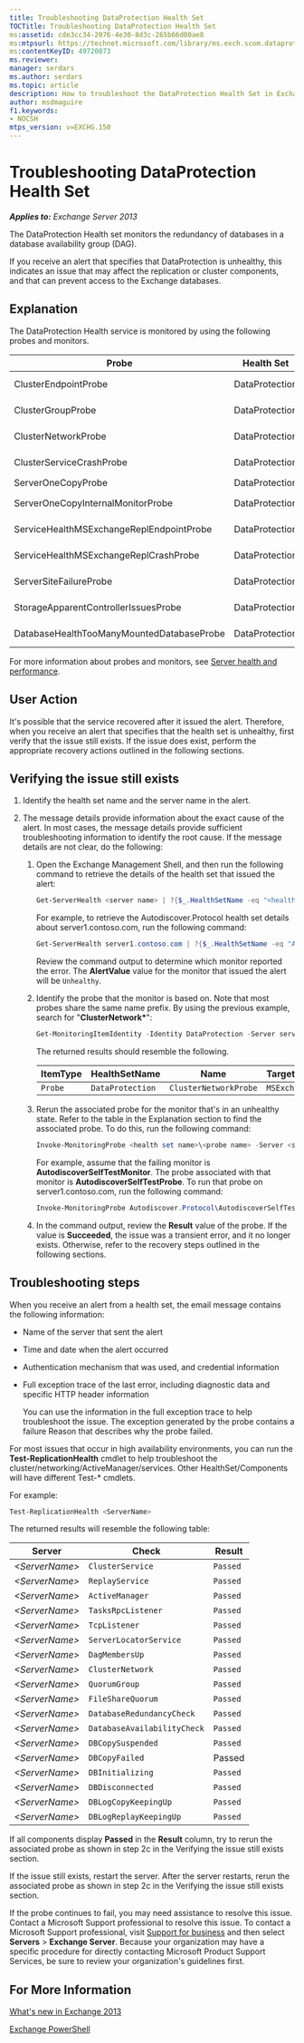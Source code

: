 ```yaml
---
title: Troubleshooting DataProtection Health Set
TOCTitle: Troubleshooting DataProtection Health Set
ms:assetid: cde3cc34-2076-4e30-8d3c-265b66d00ae8
ms:mtpsurl: https://technet.microsoft.com/library/ms.exch.scom.dataprotection(v=EXCHG.150)
ms:contentKeyID: 49720873
ms.reviewer:
manager: serdars
ms.author: serdars
ms.topic: article
description: How to troubleshoot the DataProtection Health Set in Exchange 2013
author: msdmaguire
f1.keywords:
- NOCSH
mtps_version: v=EXCHG.150
---
```


# Troubleshooting DataProtection Health Set

_**Applies to:** Exchange Server 2013_

The DataProtection Health set monitors the redundancy of databases in a database availability group (DAG).

If you receive an alert that specifies that DataProtection is unhealthy, this indicates an issue that may affect the replication or cluster components, and that can prevent access to the Exchange databases.

## Explanation

The DataProtection Health service is monitored by using the following probes and monitors.

|Probe|Health Set|Dependencies|Associated Monitors|
|---|---|---|---|
|ClusterEndpointProbe|DataProtection|Active Directory|ClusterEndpointMonitor|
|ClusterGroupProbe|DataProtection|Active Directory|ClusterGroupMonitor|
|ClusterNetworkProbe|DataProtection|Active Directory|ClusterNetworkMonitor|
|ClusterServiceCrashProbe|DataProtection|Active Directory|ClusterServiceCrashMonitor|
|ServerOneCopyProbe|DataProtection|Active Director|ServerOneCopyMonitor|
|ServerOneCopyInternalMonitorProbe|DataProtection|Active Directory|ServerOneCopyInternalMonitorMonitor|
|ServiceHealthMSExchangeReplEndpointProbe|DataProtection|Active Directory|ServiceHealthMSExchangeReplEndpointMonitor|
|ServiceHealthMSExchangeReplCrashProbe |DataProtection|Active Directory|ServiceHealthMSExchangeReplCrashMonitor|
|ServerSiteFailureProbe|DataProtection|Active Directory|ServerSiteFailureMonitor|
|StorageApparentControllerIssuesProbe|DataProtection|Active Directory|StorageApparentControllerIssuesMonitor|
|DatabaseHealthTooManyMountedDatabaseProbe|DataProtection|Active Directory|DatabaseHealthTooManyMountedDatabaseMonitor|

For more information about probes and monitors, see [Server health and performance](../../server-health-and-performance-exchange-2013-help.md).

## User Action

It's possible that the service recovered after it issued the alert. Therefore, when you receive an alert that specifies that the health set is unhealthy, first verify that the issue still exists. If the issue does exist, perform the appropriate recovery actions outlined in the following sections.

## Verifying the issue still exists

1. Identify the health set name and the server name in the alert.

2. The message details provide information about the exact cause of the alert. In most cases, the message details provide sufficient troubleshooting information to identify the root cause. If the message details are not clear, do the following:

   1. Open the Exchange Management Shell, and then run the following command to retrieve the details of the health set that issued the alert:

      ```powershell
      Get-ServerHealth <server name> | ?{$_.HealthSetName -eq "<health set name>"}
      ```

      For example, to retrieve the Autodiscover.Protocol health set details about server1.contoso.com, run the following command:

      ```powershell
      Get-ServerHealth server1.contoso.com | ?{$_.HealthSetName -eq "Autodiscover.Protocol"}
      ```

      Review the command output to determine which monitor reported the error. The **AlertValue** value for the monitor that issued the alert will be `Unhealthy`.

   2. Identify the probe that the monitor is based on. Note that most probes share the same name prefix. By using the previous example, search for "**ClusterNetwork\***":

      ```powershell
      Get-MonitoringItemIdentity -Identity DataProtection -Server server1.contoso.com | ?{$_.Name -like "ClusterNet ItemType work*"}
      ```

      The returned results should resemble the following.

      |ItemType|HealthSetName|Name|TargetResource|
      |---|---|---|---|
      |`Probe`|`DataProtection`|`ClusterNetworkProbe`|`MSExchangeRepl`|

   3. Rerun the associated probe for the monitor that's in an unhealthy state. Refer to the table in the Explanation section to find the associated probe. To do this, run the following command:

      ```powershell
      Invoke-MonitoringProbe <health set name>\<probe name> -Server <server name> | Format-List
      ```

      For example, assume that the failing monitor is **AutodiscoverSelfTestMonitor**. The probe associated with that monitor is **AutodiscoverSelfTestProbe**. To run that probe on server1.contoso.com, run the following command:

      ```powershell
      Invoke-MonitoringProbe Autodiscover.Protocol\AutodiscoverSelfTestProbe -Server server1.contoso.com | Format-List
      ```

   4. In the command output, review the **Result** value of the probe. If the value is **Succeeded**, the issue was a transient error, and it no longer exists. Otherwise, refer to the recovery steps outlined in the following sections.

## Troubleshooting steps

When you receive an alert from a health set, the email message contains the following information:

- Name of the server that sent the alert
- Time and date when the alert occurred
- Authentication mechanism that was used, and credential information
- Full exception trace of the last error, including diagnostic data and specific HTTP header information

  You can use the information in the full exception trace to help troubleshoot the issue. The exception generated by the probe contains a failure Reason that describes why the probe failed.

For most issues that occur in high availability environments, you can run the **Test-ReplicationHealth** cmdlet to help troubleshoot the cluster/networking/ActiveManager/services. Other HealthSet/Components will have different Test-\* cmdlets.

For example:

```powershell
Test-ReplicationHealth <ServerName>
```

The returned results will resemble the following table:

|Server|Check|Result|
|---|---|---|
|_\<ServerName\>_|`ClusterService`|`Passed`|
|_\<ServerName\>_|`ReplayService`|`Passed`|
|_\<ServerName\>_|`ActiveManager`|`Passed`|
|_\<ServerName\>_|`TasksRpcListener`|`Passed`|
|_\<ServerName\>_|`TcpListener`|`Passed`|
|_\<ServerName\>_|`ServerLocatorService`|`Passed`|
|_\<ServerName\>_|`DagMembersUp`|`Passed`|
|_\<ServerName\>_|`ClusterNetwork`|`Passed`|
|_\<ServerName\>_|`QuorumGroup`|`Passed`|
|_\<ServerName\>_|`FileShareQuorum`|`Passed`|
|_\<ServerName\>_|`DatabaseRedundancyCheck`|`Passed`|
|_\<ServerName\>_|`DatabaseAvailabilityCheck`|`Passed`|
|_\<ServerName\>_|`DBCopySuspended`|`Passed`|
|_\<ServerName\>_|`DBCopyFailed`|Passed|
|_\<ServerName\>_|`DBInitializing`|`Passed`|
|_\<ServerName\>_|`DBDisconnected`|`Passed`|
|_\<ServerName\>_|`DBLogCopyKeepingUp`|`Passed`|
|_\<ServerName\>_|`DBLogReplayKeepingUp`|`Passed`|

If all components display **Passed** in the **Result** column, try to rerun the associated probe as shown in step 2c in the Verifying the issue still exists section.

If the issue still exists, restart the server. After the server restarts, rerun the associated probe as shown in step 2c in the Verifying the issue still exists section.

If the probe continues to fail, you may need assistance to resolve this issue. Contact a Microsoft Support professional to resolve this issue. To contact a Microsoft Support professional, visit [Support for business](https://support.microsoft.com/supportforbusiness/productselection) and then select **Servers** \> **Exchange Server**. Because your organization may have a specific procedure for directly contacting Microsoft Product Support Services, be sure to review your organization's guidelines first.

## For More Information

[What's new in Exchange 2013](../../what-s-new-in-exchange-2013-exchange-2013-help.md)

[Exchange PowerShell](/powershell/exchange/)
